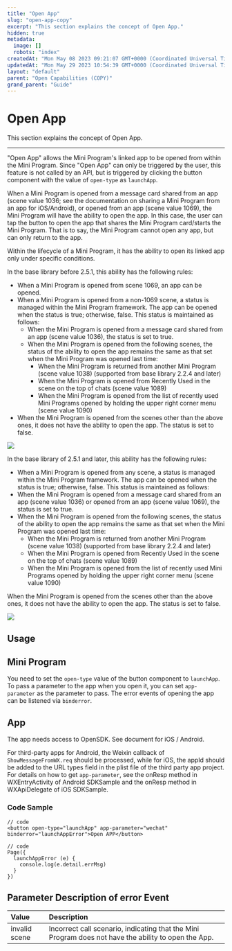 ```yaml
---
title: "Open App"
slug: "open-app-copy"
excerpt: "This section explains the concept of Open App."
hidden: true
metadata: 
  image: []
  robots: "index"
createdAt: "Mon May 08 2023 09:21:07 GMT+0000 (Coordinated Universal Time)"
updatedAt: "Mon May 29 2023 10:54:39 GMT+0000 (Coordinated Universal Time)"
layout: "default"
parent: "Open Capabilities (COPY)"
grand_parent: "Guide"
---
```

# Open App 
This section explains the concept of Open App.
*** 
"Open App" allows the Mini Program's linked app to be opened from within the Mini Program. Since "Open App" can only be triggered by the user, this feature is not called by an API, but is triggered by clicking the button component with the value of `open-type` as `launchApp`.

When a Mini Program is opened from a message card shared from an app (scene value 1036; see the documentation on sharing a Mini Program from an app for iOS/Android), or opened from an app (scene value 1069), the Mini Program will have the ability to open the app. In this case, the user can tap the button to open the app that shares the Mini Program card/starts the Mini Program. That is to say, the Mini Program cannot open any app, but can only return to the app.

Within the lifecycle of a Mini Program, it has the ability to open its linked app only under specific conditions.

In the base library before 2.5.1, this ability has the following rules:

- When a Mini Program is opened from scene 1069, an app can be opened.
- When a Mini Program is opened from a non-1069 scene, a status is managed within the Mini Program framework. The app can be opened when the status is true; otherwise, false. This status is maintained as follows:
  - When the Mini Program is opened from a message card shared from an app (scene value 1036), the status is set to true.
  - When the Mini Program is opened from the following scenes, the status of the ability to open the app remains the same as that set when the Mini Program was opened last time:
    - When the Mini Program is returned from another Mini Program (scene value 1038) (supported from base library 2.2.4 and later)
    - When the Mini Program is opened from Recently Used in the scene on the top of chats (scene value 1089)
    - When the Mini Program is opened from the list of recently used Mini Programs opened by holding the upper right corner menu (scene value 1090)
- When the Mini Program is opened from the scenes other than the above ones, it does not have the ability to open the app. The status is set to false.

![](https://files.readme.io/80800bd-27.png)

In the base library of 2.5.1 and later, this ability has the following rules:

- When a Mini Program is opened from any scene, a status is managed within the Mini Program framework. The app can be opened when the status is true; otherwise, false. This status is maintained as follows:
- When the Mini Program is opened from a message card shared from an app (scene value 1036) or opened from an app (scene value 1069), the status is set to true.
- When the Mini Program is opened from the following scenes, the status of the ability to open the app remains the same as that set when the Mini Program was opened last time:
  - When the Mini Program is returned from another Mini Program (scene value 1038) (supported from base library 2.2.4 and later)
  - When the Mini Program is opened from Recently Used in the scene on the top of chats (scene value 1089)
  - When the Mini Program is opened from the list of recently used Mini Programs opened by holding the upper right corner menu (scene value 1090)

When the Mini Program is opened from the scenes other than the above ones, it does not have the ability to open the app. The status is set to false.

![](https://files.readme.io/51c4ef1-28.png)

## Usage

## Mini Program

You need to set the `open-type` value of the button component to `launchApp`. To pass a parameter to the app when you open it, you can set `app-parameter` as the parameter to pass. The error events of opening the app can be listened via `binderror`.

## App

The app needs access to OpenSDK. See document for iOS / Android.

For third-party apps for Android, the Weixin callback of `ShowMessageFromWX.req` should be processed, while for iOS, the appId should be added to the URL types field in the plist file of the third party app project. For details on how to get `app-parameter`, see the onResp method in WXEntryActivity of Android SDKSample and the onResp method in WXApiDelegate of iOS SDKSample.

### Code Sample

```Text
// code
<button open-type="launchApp" app-parameter="wechat" binderror="launchAppError">Open APP</button>
```

```Text
// code
Page({
  launchAppError (e) {
    console.log(e.detail.errMsg)
  }
})
```

## Parameter Description of error Event

| Value         | Description                                                                                          |
| :------------ | :--------------------------------------------------------------------------------------------------- |
| invalid scene | Incorrect call scenario, indicating that the Mini Program does not have the ability to open the App. |
